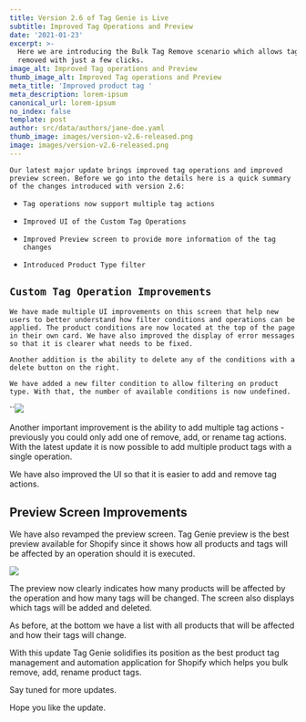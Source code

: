 ```yaml
---
title: Version 2.6 of Tag Genie is Live
subtitle: Improved Tag Operations and Preview
date: '2021-01-23'
excerpt: >-
  Here we are introducing the Bulk Tag Remove scenario which allows tags to be
  removed with just a few clicks.
image_alt: Improved Tag operations and Preview
thumb_image_alt: Improved Tag operations and Preview
meta_title: 'Improved product tag '
meta_description: lorem-ipsum
canonical_url: lorem-ipsum
no_index: false
template: post
author: src/data/authors/jane-doe.yaml
thumb_image: images/version-v2.6-released.png
image: images/version-v2.6-released.png
---
```

`Our latest major update brings improved tag operations and improved preview screen. Before we go into the details here is a quick summary of the changes introduced with version 2.6:`

*   `Tag operations now support multiple tag actions`

*   ` Improved UI of the Custom Tag Operations  `

*   `Improved Preview screen to provide more information of the tag changes`

*   `Introduced Product Type filter`

## `Custom Tag Operation Improvements`

` We have made multiple UI improvements on this screen that help new users to better understand how filter conditions and operations can be applied. The product conditions are now located at the top of the page in their own card. We have also improved the display of error messages so that it is clearer what needs to be fixed.  `

` Another addition is the ability to delete any of the conditions with a delete button on the right.  `

`We have added a new filter condition to allow filtering on product type. With that, the number of available conditions is now undefined.`

``![](https://taggeniemain.blob.core.windows.net/images/version-v2.6-released-operation.png)

Another important improvement is the ability to add multiple tag actions - previously you could only add one of remove, add, or rename tag actions. With the latest update it is now possible to add multiple product tags with a single operation.

We have also improved the UI so that it is easier to add and remove tag actions.

## Preview Screen Improvements

We have also revamped the preview screen. Tag Genie preview is the best preview available for Shopify since it shows how all products and tags will be affected by an operation should it is executed. 

![](https://taggeniemain.blob.core.windows.net/images/version-v2.6-released-preview.png)

The preview now clearly indicates how many products will be affected by the operation and how many tags will be changed. The screen also displays which tags will be added and deleted. 

As before, at the bottom we have a list with all products that will be affected and how their tags will change. 

With this update Tag Genie solidifies its position as the best product tag management and automation application for Shopify which helps you bulk remove, add, rename product tags. 

Say tuned for more updates. 

Hope you like the update. 
